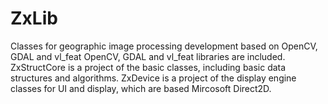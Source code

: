 # ZxLib
Classes for geographic image processing development based on OpenCV, GDAL and vl_feat
OpenCV, GDAL and vl_feat libraries are included.
ZxStructCore is a project of the basic classes, including basic data structures and algorithms. 
ZxDevice is a project of the display engine classes for UI and display, which are based Mircosoft Direct2D.

